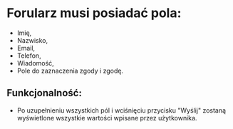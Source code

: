 # Forularz musi posiadać pola:  
- Imię, 
- Nazwisko, 
- Email, 
- Telefon, 
- Wiadomość, 
- Pole do zaznaczenia zgody i zgodę. 

## Funkcjonalność: 
- Po uzupełnieniu wszystkich pól i wciśnięciu przycisku "Wyślij" zostaną wyświetlone wszystkie wartości wpisane przez użytkownika. 
